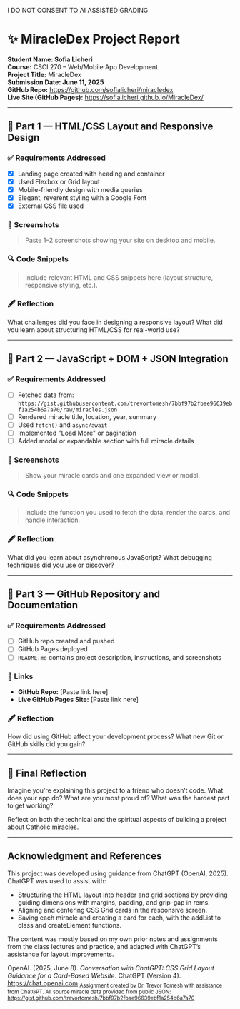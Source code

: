 I DO NOT CONSENT TO AI ASSISTED GRADING

# ✨ MiracleDex Project Report

**Student Name: Sofia Licheri**  
**Course:** CSCI 270 – Web/Mobile App Development  
**Project Title:** MiracleDex  
**Submission Date: June 11, 2025**  
**GitHub Repo:** https://github.com/sofialicheri/miracledex  
**Live Site (GitHub Pages):** https://sofialicheri.github.io/MiracleDex/

---

## 🔷 Part 1 — HTML/CSS Layout and Responsive Design

### ✅ Requirements Addressed
- [x] Landing page created with heading and container
- [x] Used Flexbox or Grid layout
- [x] Mobile-friendly design with media queries
- [x] Elegant, reverent styling with a Google Font
- [x] External CSS file used

### 📸 Screenshots
> Paste 1–2 screenshots showing your site on desktop and mobile.


### 🔍 Code Snippets
> Include relevant HTML and CSS snippets here (layout structure, responsive styling, etc.).

### 🖋️ Reflection
What challenges did you face in designing a responsive layout? What did you learn about structuring HTML/CSS for real-world use?

---

## 🔷 Part 2 — JavaScript + DOM + JSON Integration

### ✅ Requirements Addressed
- [ ] Fetched data from:  
  `https://gist.githubusercontent.com/trevortomesh/7bbf97b2fbae96639ebf1a254b6a7a70/raw/miracles.json`
- [ ] Rendered miracle title, location, year, summary
- [ ] Used `fetch()` and `async/await`
- [ ] Implemented "Load More" or pagination
- [ ] Added modal or expandable section with full miracle details

### 📸 Screenshots
> Show your miracle cards and one expanded view or modal.

### 🔍 Code Snippets
> Include the function you used to fetch the data, render the cards, and handle interaction.

### 🖋️ Reflection
What did you learn about asynchronous JavaScript? What debugging techniques did you use or discover?

---

## 🔷 Part 3 — GitHub Repository and Documentation

### ✅ Requirements Addressed
- [ ] GitHub repo created and pushed
- [ ] GitHub Pages deployed
- [ ] `README.md` contains project description, instructions, and screenshots

### 📎 Links
- **GitHub Repo:** [Paste link here]  
- **Live GitHub Pages Site:** [Paste link here]

### 🖋️ Reflection
How did using GitHub affect your development process? What new Git or GitHub skills did you gain?

---

## 🧠 Final Reflection

Imagine you're explaining this project to a friend who doesn’t code. What does your app do? What are you most proud of? What was the hardest part to get working?

Reflect on both the technical and the spiritual aspects of building a project about Catholic miracles.

---
## Acknowledgment and References

This project was developed using guidance from ChatGPT (OpenAI, 2025). ChatGPT was used to assist with:
- Structuring the HTML layout into header and grid sections by providing guiding dimensions with margins, padding, and grip-gap in rems.
- Aligning and centering CSS Grid cards in the responsive screen.
- Saving each miracle and creating a card for each, with the addList to class and createElement functions.

The content was mostly based on my own prior notes and assignments from the class lectures and practice, and adapted with ChatGPT’s assistance for layout improvements.

OpenAI. (2025, June 8). *Conversation with ChatGPT: CSS Grid Layout Guidance for a Card-Based Website*. ChatGPT (Version 4). https://chat.openai.com
<sub>Assignment created by Dr. Trevor Tomesh with assistance from ChatGPT. All source miracle data provided from public JSON: https://gist.github.com/trevortomesh/7bbf97b2fbae96639ebf1a254b6a7a70</sub>
